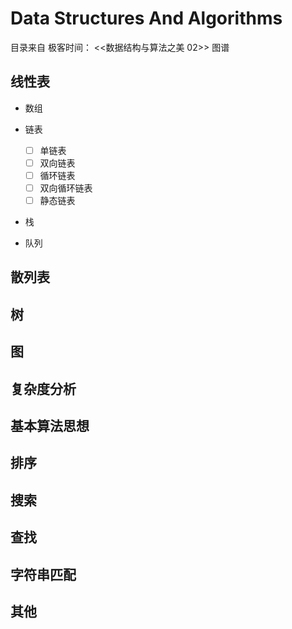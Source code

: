 # Data Structures And Algorithms

目录来自 极客时间： <<数据结构与算法之美 02>> 图谱

## 线性表

- 数组

- 链表
  - [ ] 单链表
  - [ ] 双向链表
  - [ ] 循环链表
  - [ ] 双向循环链表
  - [ ] 静态链表

- 栈



- 队列



## 散列表

## 树

## 图

## 复杂度分析

## 基本算法思想

## 排序

## 搜索

## 查找

## 字符串匹配

## 其他
